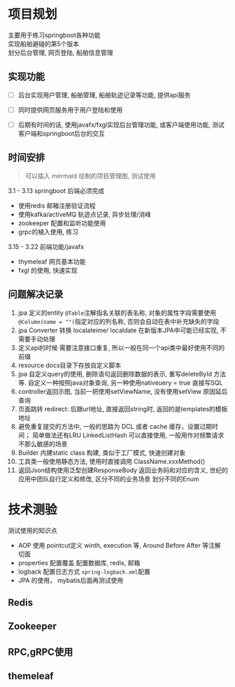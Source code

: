 
# 项目规划

主要用于练习springboot各种功能  
实现船舶避碰的第5个版本  
划分后台管理, 网页登陆, 船舶信息管理  

## 实现功能

- [ ] 后台实现用户管理, 船舶管理, 船舶轨迹记录等功能, 提供api服务  
- [ ] 同时提供网页服务用于用户登陆和使用  
- [ ] 后期有时间的话, 使用javafx/fxgl实现后台管理功能, 或客户端使用功能, 测试客户端和springboot后台的交互  


## 时间安排

> 可以插入 mermaid 绘制的项目管理图, 测试使用 

3.1 - 3.13 springboot 后端必须完成  

- 使用redis 邮箱注册验证流程  
- 使用kafka/activeMQ 轨迹点记录, 异步处理/消峰  
- zookeeper 配置和监听功能使用  
- grpc的植入使用, 练习  

3.15 - 3.22 前端功能/javafx 

- thymeleaf 网页基本功能  
- fxgl 的使用, 快速实现  


## 问题解决记录 

1. jpa 定义的entity `@Table`注解指名关联的表名称, 对象的属性字段需要使用`@Column(name = "")`指定对应的列名称, 否则会自动在表中补充缺失的字段  
2. jpa Converter 转换 localateime/ localdate 在新版本JPA中可能已经实现, 不需要手动处理  
3. 定义api的时候 需要注意接口重复, 所以一般在同一个api类中最好使用不同的前缀  
4. resource docs目录下存放自定义脚本  
5. jpa 自定义query的使用, 删除语句返回删除数据的表示, 重写deleteById 方法等. 自定义一种按照java对象查询, 另一种使用nativeuery = true 直接写SQL  
6. controller返回示图, 当前一把使用setViewName, 没有使用setView 原因延后查询
7. 页面跳转 redirect: 后跟url地址, 直接返回string时, 返回的是templates的模板地址 
8. 避免重复提交的方法中, 一般的思路为 DCL 或者 cache 缓存，设置过期时间； 简单做法还有LRU LinkedListHash 可以直接使用, 一般用作对频繁请求不那么敏感的场景  
9. Builder 内建static class 构建, 类似于工厂模式, 快速创建对象  
10. 工具类一般使用静态方法, 使用时直接调用 ClassName.xxxMethod()  
11. 返回Json结构使用泛型创建ResponseBody  返回业务码和对应的含义, 世纪的应用中团队自行定义和修改, 区分不同的业务场景 划分不同的Enum  



# 技术测验  

测试使用的知识点  

- AOP 使用 pointcut定义 winth, execution 等, Around Before After 等注解 切面  
- properties 配置覆盖  配置数据库, redis, 邮箱  
- logback 配置日志方式 `spring-logback.xml`配置  
- JPA 的使用， mybatis后面再测试使用  



## Redis




## Zookeeper 




## RPC,gRPC使用




## themeleaf 











